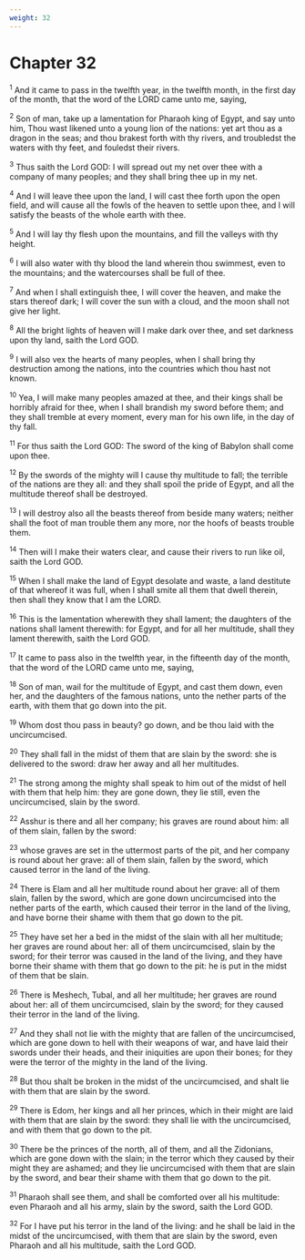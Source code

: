 ```yaml
---
weight: 32
---
```


# Chapter 32

<sup>1</sup> And it came to pass in the twelfth year, in the twelfth month, in the first day of the month, that the word of the LORD came unto me, saying, 

<sup>2</sup> Son of man, take up a lamentation for Pharaoh king of Egypt, and say unto him, Thou wast likened unto a young lion of the nations: yet art thou as a dragon in the seas; and thou brakest forth with thy rivers, and troubledst the waters with thy feet, and fouledst their rivers. 

<sup>3</sup> Thus saith the Lord GOD: I will spread out my net over thee with a company of many peoples; and they shall bring thee up in my net. 

<sup>4</sup> And I will leave thee upon the land, I will cast thee forth upon the open field, and will cause all the fowls of the heaven to settle upon thee, and I will satisfy the beasts of the whole earth with thee. 

<sup>5</sup> And I will lay thy flesh upon the mountains, and fill the valleys with thy height. 

<sup>6</sup> I will also water with thy blood the land wherein thou swimmest, even to the mountains; and the watercourses shall be full of thee. 

<sup>7</sup> And when I shall extinguish thee, I will cover the heaven, and make the stars thereof dark; I will cover the sun with a cloud, and the moon shall not give her light. 

<sup>8</sup> All the bright lights of heaven will I make dark over thee, and set darkness upon thy land, saith the Lord GOD. 

<sup>9</sup> I will also vex the hearts of many peoples, when I shall bring thy destruction among the nations, into the countries which thou hast not known. 

<sup>10</sup> Yea, I will make many peoples amazed at thee, and their kings shall be horribly afraid for thee, when I shall brandish my sword before them; and they shall tremble at every moment, every man for his own life, in the day of thy fall. 

<sup>11</sup> For thus saith the Lord GOD: The sword of the king of Babylon shall come upon thee. 

<sup>12</sup> By the swords of the mighty will I cause thy multitude to fall; the terrible of the nations are they all: and they shall spoil the pride of Egypt, and all the multitude thereof shall be destroyed. 

<sup>13</sup> I will destroy also all the beasts thereof from beside many waters; neither shall the foot of man trouble them any more, nor the hoofs of beasts trouble them. 

<sup>14</sup> Then will I make their waters clear, and cause their rivers to run like oil, saith the Lord GOD. 

<sup>15</sup> When I shall make the land of Egypt desolate and waste, a land destitute of that whereof it was full, when I shall smite all them that dwell therein, then shall they know that I am the LORD. 

<sup>16</sup> This is the lamentation wherewith they shall lament; the daughters of the nations shall lament therewith: for Egypt, and for all her multitude, shall they lament therewith, saith the Lord GOD. 

<sup>17</sup> It came to pass also in the twelfth year, in the fifteenth day of the month, that the word of the LORD came unto me, saying, 

<sup>18</sup> Son of man, wail for the multitude of Egypt, and cast them down, even her, and the daughters of the famous nations, unto the nether parts of the earth, with them that go down into the pit. 

<sup>19</sup> Whom dost thou pass in beauty? go down, and be thou laid with the uncircumcised. 

<sup>20</sup> They shall fall in the midst of them that are slain by the sword: she is delivered to the sword: draw her away and all her multitudes. 

<sup>21</sup> The strong among the mighty shall speak to him out of the midst of hell with them that help him: they are gone down, they lie still, even the uncircumcised, slain by the sword. 

<sup>22</sup> Asshur is there and all her company; his graves are round about him: all of them slain, fallen by the sword: 

<sup>23</sup> whose graves are set in the uttermost parts of the pit, and her company is round about her grave: all of them slain, fallen by the sword, which caused terror in the land of the living. 

<sup>24</sup> There is Elam and all her multitude round about her grave: all of them slain, fallen by the sword, which are gone down uncircumcised into the nether parts of the earth, which caused their terror in the land of the living, and have borne their shame with them that go down to the pit. 

<sup>25</sup> They have set her a bed in the midst of the slain with all her multitude; her graves are round about her: all of them uncircumcised, slain by the sword; for their terror was caused in the land of the living, and they have borne their shame with them that go down to the pit: he is put in the midst of them that be slain. 

<sup>26</sup> There is Meshech, Tubal, and all her multitude; her graves are round about her: all of them uncircumcised, slain by the sword; for they caused their terror in the land of the living. 

<sup>27</sup> And they shall not lie with the mighty that are fallen of the uncircumcised, which are gone down to hell with their weapons of war, and have laid their swords under their heads, and their iniquities are upon their bones; for they were the terror of the mighty in the land of the living. 

<sup>28</sup> But thou shalt be broken in the midst of the uncircumcised, and shalt lie with them that are slain by the sword. 

<sup>29</sup> There is Edom, her kings and all her princes, which in their might are laid with them that are slain by the sword: they shall lie with the uncircumcised, and with them that go down to the pit. 

<sup>30</sup> There be the princes of the north, all of them, and all the Zidonians, which are gone down with the slain; in the terror which they caused by their might they are ashamed; and they lie uncircumcised with them that are slain by the sword, and bear their shame with them that go down to the pit. 

<sup>31</sup> Pharaoh shall see them, and shall be comforted over all his multitude: even Pharaoh and all his army, slain by the sword, saith the Lord GOD. 

<sup>32</sup> For I have put his terror in the land of the living: and he shall be laid in the midst of the uncircumcised, with them that are slain by the sword, even Pharaoh and all his multitude, saith the Lord GOD. 


